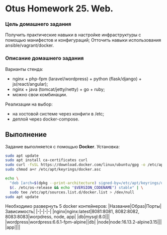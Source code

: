 # Otus Homework 25. Web.
### Цель домашнего задания
Получить практические навыки в настройке инфраструктуры с помощью манифестов и конфигураций;
Отточить навыки использования ansible/vagrant/docker.
### Описание домашнего задания

Варианты стенда:

- nginx + php-fpm (laravel/wordpress) + python (flask/django) + js(react/angular);
- nginx + java (tomcat/jetty/netty) + go + ruby;
- можно свои комбинации.

Реализации на выбор:
- на хостовой системе через конфиги в /etc;
- деплой через docker-compose.
## Выполнение
Задание выполняется с помощью **Docker**. Установка:
```bash
sudo apt update
sudo apt install ca-certificates curl
sudo curl -fsSL https://download.docker.com/linux/ubuntu/gpg -o /etc/apt/keyrings/docker.asc
sudo chmod a+r /etc/apt/keyrings/docker.asc

echo \
  "deb [arch=$(dpkg --print-architecture) signed-by=/etc/apt/keyrings/docker.asc] https://download.docker.com/linux/ubuntu \
  $(. /etc/os-release && echo "$VERSION_CODENAME") stable" | \
  sudo tee /etc/apt/sources.list.d/docker.list > /dev/null
sudo apt update
```
Необходимо развернуть 5 docker контейнеров:
|Название|Образ|Порты|Зависимость|
|-|-|-|-|
|nginx|nginx:latest|8081:8081, 8082:8082, 8083:8083|worpdress, node, app|
|db|mysql:8.0|||
|wordpress|wordpress:6.6.1-fpm-alpine||db|
|node|node:16.13.2-alpine3.15|||
|app||||
